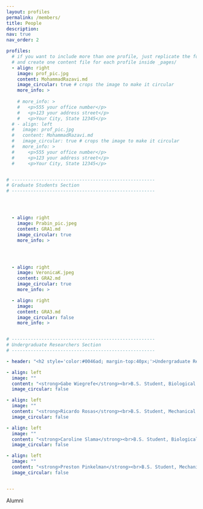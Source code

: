 ```yaml
---
layout: profiles
permalink: /members/
title: People
description: 
nav: true
nav_order: 2

profiles:
  # if you want to include more than one profile, just replicate the following block
  # and create one content file for each profile inside _pages/
  - align: right
    image: prof_pic.jpg
    content: MohammadRazavi.md
    image_circular: true # crops the image to make it circular
    more_info: >
    
    # more_info: >
    #   <p>555 your office number</p>
    #   <p>123 your address street</p>
    #   <p>Your City, State 12345</p>
  # - align: left
  #   image: prof_pic.jpg
  #   content: MohammadRazavi.md
  #   image_circular: true # crops the image to make it circular
  #   more_info: >
  #     <p>555 your office number</p>
  #     <p>123 your address street</p>
  #     <p>Your City, State 12345</p>


# -----------------------------------------------------
# Graduate Students Section
# -----------------------------------------------------




  - align: right
    image: Prabin_pic.jpeg
    content: GRA1.md
    image_circular: true
    more_info: >




  - align: right
    image: VeronicaK.jpeg
    content: GRA2.md
    image_circular: true
    more_info: >

  - align: right
    image: 
    content: GRA3.md
    image_circular: false
    more_info: >


# -----------------------------------------------------
# Undergraduate Researchers Section
# -----------------------------------------------------

- header: "<h2 style='color:#0046ad; margin-top:40px;'>Undergraduate Researchers</h2>"

- align: left
  image: ""
  content: "<strong>Gabe Wiegrefe</strong><br>B.S. Student, Biological Systems Engineering"
  image_circular: false

- align: left
  image: ""
  content: "<strong>Ricardo Rosas</strong><br>B.S. Student, Mechanical Engineering"
  image_circular: false

- align: left
  image: ""
  content: "<strong>Caroline Slama</strong><br>B.S. Student, Biological Systems Engineering"
  image_circular: false

- align: left
  image: ""
  content: "<strong>Preston Pinkelman</strong><br>B.S. Student, Mechanical Engineering"
  image_circular: false


---
```

Alumni
